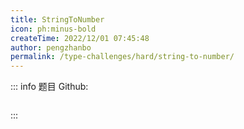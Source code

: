 ```yaml
---
title: StringToNumber
icon: ph:minus-bold
createTime: 2022/12/01 07:45:48
author: pengzhanbo
permalink: /type-challenges/hard/string-to-number/
---
```


::: info 题目
Github: []()

```ts

```

:::
